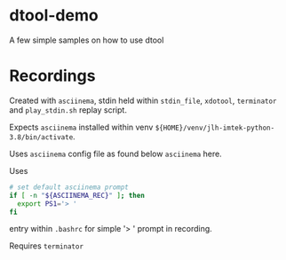 # dtool-demo

A few simple samples on how to use dtool

# Recordings

Created with `asciinema`, stdin held within `stdin_file`, `xdotool`, `terminator` and `play_stdin.sh` replay script.

Expects `asciinema` installed within venv `${HOME}/venv/jlh-imtek-python-3.8/bin/activate`.

Uses `asciinema` config file as found below `asciinema` here.

Uses

```bash
# set default asciinema prompt
if [ -n "${ASCIINEMA_REC}" ]; then
  export PS1='> '
fi
```

entry within `.bashrc` for simple '> ' prompt in recording.


Requires `terminator`
